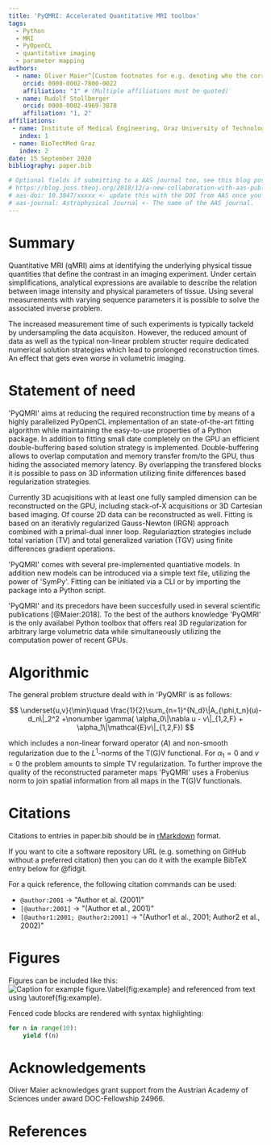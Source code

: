 ```yaml
---
title: 'PyQMRI: Accelerated Quantitative MRI toolbox'
tags:
  - Python
  - MRI
  - PyOpenCL
  - quantitative imaging
  - parameter mapping
authors:
  - name: Oliver Maier^[Custom footnotes for e.g. denoting who the corresponding author is can be included like this.]
    orcid: 0000-0002-7800-0022
    affiliation: "1" # (Multiple affiliations must be quoted)
  - name: Rudolf Stollberger
    orcid: 0000-0002-4969-3878
    affiliation: "1, 2"
affiliations:
 - name: Institute of Medical Engineering, Graz University of Technology, Graz, Austria
   index: 1
 - name: BioTechMed Graz
   index: 2
date: 15 September 2020
bibliography: paper.bib

# Optional fields if submitting to a AAS journal too, see this blog post:
# https://blog.joss.theoj.org/2018/12/a-new-collaboration-with-aas-publishing
# aas-doi: 10.3847/xxxxx <- update this with the DOI from AAS once you know it.
# aas-journal: Astrophysical Journal <- The name of the AAS journal.
---
```


# Summary

Quantitative MRI (qMRI) aims at identifying the underlying physical tissue quantities 
that define the contrast in an imaging experiment. Under certain simplifications,
analytical expressions are available to describe the relation between image
intensity and physical parameters of tissue. Using several measurements with 
varying sequence parameters it is possible to solve the associated inverse problem.

The increased measurement time of such experiments is typically tackeld by 
undersampling the data acquisiton. However, the reduced amount of data as well 
as the typical non-linear problem structer require dedicated numerical solution strategies
which lead to prolonged reconstruction times. An effect that gets even worse in
volumetric imaging. 



# Statement of need 

'PyQMRI' aims at reducing the required reconstruction time by means of a
highly parallelized PyOpenCL implementation of an state-of-the-art fitting algorithm 
while maintaining the easy-to-use properties of a Python package.
In addition to fitting small date completely on the GPU an efficient
double-buffering based solution strategy is implemented. Double-buffering 
allows to overlap computation and memory transfer from/to the GPU, thus
hiding the associated memory latency. By overlapping the transfered blocks
it is possible to pass on 3D information utilizing finite differences based
regularization strategies. 

Currently 3D acuqisitions with at least one fully sampled dimension can
be reconstructed on the GPU, including stack-of-X acquisitions or 3D Cartesian
based imaging. Of course 2D data can be reconstructed as well. Fitting is based
on an iterativly regularized Gauss-Newton (IRGN) approach combined with 
a primal-dual inner loop. Regulariaztion strategies include total variation (TV)
and total generalized variation (TGV) using finite differences gradient operations.

'PyQMRI' comes with several pre-implemented quantiative models. In addition
new models can be introduced via a simple text file, utilizing the power
of 'SymPy'. Fitting can be initiated via a CLI or by importing the package
into a Python script. 

'PyQMRI' and its precedors have been succesfully used in several scientific
publications [@Maier:2018]. To the best of the authors knowledge 'PyQMRI'
is the only availabel Python toolbox that offers real 3D regularization 
for arbitrary large volumetric data while simultaneously utilizing the computation
power of recent GPUs.

# Algorithmic
The general problem structure deald with in 'PyQMRI' is as follows:

$$
\underset{u,v}{\min}\quad 
\frac{1}{2}\sum_{n=1}^{N_d}\|A_{\phi,t_n}(u)-d_n\|_2^2 
+\nonumber \gamma( \alpha_0\|\nabla u - v\|_{1,2,F} + 
\alpha_1\|\mathcal{E}v\|_{1,2,F})
$$

which includes a non-linear forward operator ($A$) and non-smooth regularization due to 
the $L^1$-norms of the T(G)V functional. For $\alpha_1=0$ and $v=0$ the problem
amounts to simple TV regularization. To further improve the quality of the 
reconstructed parameter maps 'PyQMRI' uses a Frobenius norm to join spatial
information from all maps in the T(G)V functionals.

# Citations

Citations to entries in paper.bib should be in
[rMarkdown](http://rmarkdown.rstudio.com/authoring_bibliographies_and_citations.html)
format.

If you want to cite a software repository URL (e.g. something on GitHub without a preferred
citation) then you can do it with the example BibTeX entry below for @fidgit.

For a quick reference, the following citation commands can be used:
- `@author:2001`  ->  "Author et al. (2001)"
- `[@author:2001]` -> "(Author et al., 2001)"
- `[@author1:2001; @author2:2001]` -> "(Author1 et al., 2001; Author2 et al., 2002)"

# Figures

Figures can be included like this:
![Caption for example figure.\label{fig:example}](figure.png)
and referenced from text using \autoref{fig:example}.

Fenced code blocks are rendered with syntax highlighting:
```python
for n in range(10):
    yield f(n)
```	

# Acknowledgements

Oliver Maier acknowledges grant support from the Austrian Academy of Sciences under award DOC-Fellowship 24966.

# References
